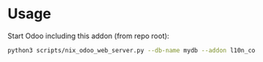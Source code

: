 # Usage

Start Odoo including this addon (from repo root):

```bash
python3 scripts/nix_odoo_web_server.py --db-name mydb --addon l10n_co
```
